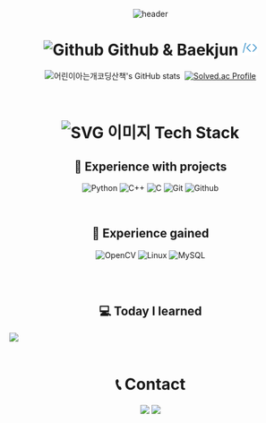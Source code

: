 <div align="center">


![header](https://capsule-render.vercel.app/api?type=waving&height=300&color=gradient&text=subin111's%20Repo&reversal=false&textBg=false&fontAlign=50&animation=fadeIn)

# <img src="./github.svg" alt="Github" width="27" height="27"/> Github & Baekjun <img src="./baekjun.png" alt="Baekjun" width="27" height="27"/>

![어린이아는개코딩산책's GitHub stats](https://github-readme-stats.vercel.app/api?username=subin111&show_icons=true&theme=moltack)&nbsp;&nbsp;[![Solved.ac Profile](http://mazassumnida.wtf/api/v2/generate_badge?boj=snubi21)](https://solved.ac/snubi21/)


<br>

# <img src="./Stack_Overflow_icon.svg" alt="SVG 이미지" width="35" height="35"/> Tech Stack

## 🙂 Experience with projects
![Python](https://img.shields.io/badge/Python-ECD53F?style=for-the-badge&logo=Python&logoColor=black) ![C++](https://img.shields.io/badge/C++-00599C?style=for-the-badge&logo=Cplusplus) ![C](https://img.shields.io/badge/C-033963?style=for-the-badge&logo=C) ![Git](https://img.shields.io/badge/git-F05032?style=for-the-badge&logo=git&logoColor=white) ![Github](https://img.shields.io/badge/github-181717?style=for-the-badge&logo=github)

<br>

## 🤔 Experience gained 
![OpenCV](https://img.shields.io/badge/opencv-5C3EE8?style=for-the-badge&logo=OpenCV) ![Linux](https://img.shields.io/badge/linux-FCC624?style=for-the-badge&logo=Linux&logoColor=black)  ![MySQL](https://img.shields.io/badge/mysql-4479A1?style=for-the-badge&logo=MySQL&logoColor=white) 

<br><br>


## 💻 Today I learned

<div style="display:flex; flex-direction:row;">
    <a href="https://littlebinsuishere.tistory.com/">
        <img src="https://img.shields.io/badge/Tistory-FF6633?style=for-the-badge&logo=Tistory&logoColor=white"> 
    </a>  



</div>


<br>

# 📞 Contact
<a href="mailto:superbinfolder@gmail.com?"><img src="https://img.shields.io/badge/gmail-%23DD0031.svg?&style=for-the-badge&logo=gmail&logoColor=white"/></a>
<a href="mailto:jessica_sb@naver.com?"><img src="https://img.shields.io/badge/NAVER-03C75A?style=for-the-badge&logo=NAVER&logoColor=FFFFFF"/></a>



</div>
